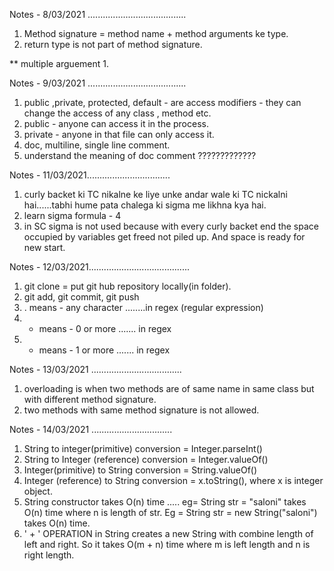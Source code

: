Notes - 8/03/2021 .......................................
1. Method signature = method name + method arguments ke type.
2. return type is not part of method signature.

**
multiple arguement
1.

Notes - 9/03/2021 .......................................

1. public ,private, protected, default - are access modifiers - they can change the access of any class , method etc.
2. public - anyone can access it in the process.
3. private - anyone in that file can only access it.
4. doc, multiline, single line comment.
5. understand the meaning of doc comment ?????????????

Notes - 11/03/2021.................................
1. curly backet ki TC nikalne ke liye unke andar wale ki TC nickalni hai......tabhi hume pata chalega ki sigma me likhna kya hai.
2. learn sigma formula - 4
3. in SC sigma is not used because with every curly backet end the space occupied by variables get freed  not piled up. And space is ready for new start.

Notes - 12/03/2021........................................
1. git clone = put git hub repository locally(in folder).
2. git add, git commit, git push
3. . means - any character ........in regex (regular expression)
4. * means - 0 or more ....... in regex
5. + means - 1 or more ....... in regex

Notes - 13/03/2021 ....................................
1. overloading is when two methods are of same name in same class but with different method signature.
2. two methods with same method signature is not allowed.

Notes - 14/03/2021 ................................
1. String to integer(primitive) conversion = Integer.parseInt()
2. String to Integer (reference) conversion = Integer.valueOf()
3. Integer(primitive) to String conversion = String.valueOf()
4. Integer (reference) to String conversion = x.toString(), where x is integer object.
5. String constructor takes O(n) time ..... eg= String str = "saloni" takes O(n) time where n is length of str. Eg = String str = new String("saloni") takes O(n) time.
6. ' + ' OPERATION  in String creates a new String with combine length of left and right. So it takes O(m + n) time where m is left length and n is right length.

